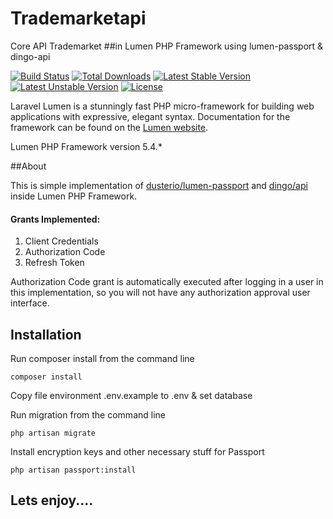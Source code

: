 # Trademarketapi
Core API Trademarket
##in Lumen PHP Framework using lumen-passport & dingo-api

[![Build Status](https://travis-ci.org/laravel/lumen-framework.svg)](https://travis-ci.org/laravel/lumen-framework)
[![Total Downloads](https://poser.pugx.org/laravel/lumen-framework/d/total.svg)](https://packagist.org/packages/laravel/lumen-framework)
[![Latest Stable Version](https://poser.pugx.org/laravel/lumen-framework/v/stable.svg)](https://packagist.org/packages/laravel/lumen-framework)
[![Latest Unstable Version](https://poser.pugx.org/laravel/lumen-framework/v/unstable.svg)](https://packagist.org/packages/laravel/lumen-framework)
[![License](https://poser.pugx.org/laravel/lumen-framework/license.svg)](https://packagist.org/packages/laravel/lumen-framework)

Laravel Lumen is a stunningly fast PHP micro-framework for building web applications with expressive, elegant syntax. Documentation for the framework can be found on the [Lumen website](http://lumen.laravel.com/docs).

Lumen PHP Framework version 5.4.*

##About

This is simple implementation of [dusterio/lumen-passport](https://github.com/dusterio/lumen-passport) and [dingo/api](https://github.com/dingo/api) inside Lumen PHP Framework.

#### Grants Implemented:
1. Client Credentials
2. Authorization Code
3. Refresh Token

Authorization Code grant is automatically executed after logging in a user in this implementation, so you will not have any authorization approval user interface.

## Installation

Run composer install from the command line
```
composer install
```

Copy file environment .env.example to .env & set database

Run migration from the command line
```
php artisan migrate
```

Install encryption keys and other necessary stuff for Passport
```
php artisan passport:install
```

## Lets enjoy....
